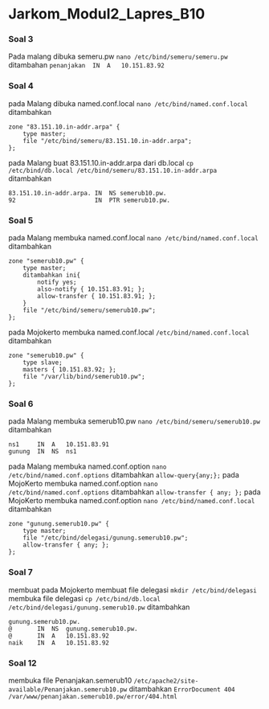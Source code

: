 # Jarkom_Modul2_Lapres_B10
### Soal 3
Pada malang dibuka semeru.pw
```nano /etc/bind/semeru/semeru.pw```
ditambahan
```penanjakan  IN  A   10.151.83.92```
### Soal 4
pada Malang dibuka named.conf.local
```nano /etc/bind/named.conf.local```
ditambahkan
```
zone "83.151.10.in-addr.arpa" {
    type master;
    file "/etc/bind/semeru/83.151.10.in-addr.arpa";
};
```
pada Malang buat 83.151.10.in-addr.arpa dari db.local
```cp /etc/bind/db.local /etc/bind/semeru/83.151.10.in-addr.arpa```
ditambahkan
```
83.151.10.in-addr.arpa. IN  NS semerub10.pw.
92                      IN  PTR semerub10.pw.
```
### Soal 5
pada Malang membuka named.conf.local
```nano /etc/bind/named.conf.local```
ditambahkan
```
zone "semerub10.pw" {
    type master;
    ditambahkan ini{
        notify yes;
        also-notify { 10.151.83.91; };
        allow-transfer { 10.151.83.91; }; 
    }
    file "/etc/bind/semeru/semerub10.pw";
};
```
pada Mojokerto membuka named.conf.local
```/etc/bind/named.conf.local```
ditambahkan
```
zone "semerub10.pw" {
    type slave;
    masters { 10.151.83.92; }; 
    file "/var/lib/bind/semerub10.pw";
};
```
### Soal 6
pada Malang membuka semerub10.pw
```nano /etc/bind/semeru/semerub10.pw```
ditambahkan
```
ns1     IN  A   10.151.83.91
gunung  IN  NS  ns1

```
pada Malang membuka named.conf.option
```nano /etc/bind/named.conf.options```
ditambahkan
```allow-query{any;};```
pada MojoKerto membuka named.conf.option
```nano /etc/bind/named.conf.options```
ditambahkan
```allow-transfer { any; };```
pada MojoKerto membuka named.conf.option
```nano /etc/bind/named.conf.local```
ditambahkan
```
zone "gunung.semerub10.pw" {
    type master;
    file "/etc/bind/delegasi/gunung.semerub10.pw";
    allow-transfer { any; };
};
```
### Soal 7
membuat pada Mojokerto membuat file delegasi
```mkdir /etc/bind/delegasi```
membuka file delegasi
```cp /etc/bind/db.local /etc/bind/delegasi/gunung.semerub10.pw```
ditambahkan
```
gunung.semerub10.pw.
@       IN  NS  gunung.semerub10.pw.
@       IN  A   10.151.83.92
naik    IN  A   10.151.83.92
```
### Soal 12
membuka file Penanjakan.semerub10
```/etc/apache2/site-available/Penanjakan.semerub10.pw```
ditambahkan
```ErrorDocument 404 /var/www/penanjakan.semerub10.pw/error/404.html```

